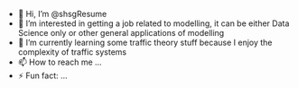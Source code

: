 - 👋 Hi, I’m @shsgResume
- 👀 I’m interested in getting a job related to modelling, it can be either Data Science only or other general applications of modelling
- 🌱 I’m currently learning some traffic theory stuff because I enjoy the complexity of traffic systems
- 📫 How to reach me ...
- ⚡ Fun fact: ...

<!---
shsgResume/shsgResume is a ✨ special ✨ repository because its `README.md` (this file) appears on your GitHub profile.
You can click the Preview link to take a look at your changes.
--->
